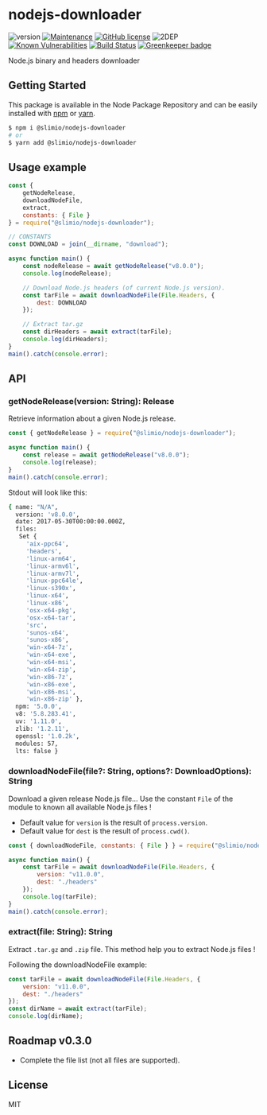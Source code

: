 # nodejs-downloader

![version](https://img.shields.io/badge/dynamic/json.svg?url=https://raw.githubusercontent.com/SlimIO/nodejs-downloader/master/package.json&query=$.version&label=Version)
[![Maintenance](https://img.shields.io/badge/Maintained%3F-yes-green.svg)](https://github.com/SlimIO/nodejs-downloader/commit-activity)
[![GitHub license](https://img.shields.io/github/license/Naereen/StrapDown.js.svg)](https://github.com/SlimIO/nodejs-downloader/blob/master/LICENSE)
![2DEP](https://img.shields.io/badge/Dependencies-2-yellow.svg)
[![Known Vulnerabilities](https://snyk.io/test/github/SlimIO/nodejs-downloader/badge.svg?targetFile=package.json)](https://snyk.io/test/github/SlimIO/nodejs-downloader?targetFile=package.json)
[![Build Status](https://travis-ci.com/SlimIO/Nodejs-downloader.svg?branch=master)](https://travis-ci.com/SlimIO/Nodejs-downloader) [![Greenkeeper badge](https://badges.greenkeeper.io/SlimIO/Nodejs-downloader.svg)](https://greenkeeper.io/)

Node.js binary and headers downloader

## Getting Started

This package is available in the Node Package Repository and can be easily installed with [npm](https://docs.npmjs.com/getting-started/what-is-npm) or [yarn](https://yarnpkg.com).

```bash
$ npm i @slimio/nodejs-downloader
# or
$ yarn add @slimio/nodejs-downloader
```

## Usage example

```js
const {
    getNodeRelease,
    downloadNodeFile,
    extract,
    constants: { File }
} = require("@slimio/nodejs-downloader");

// CONSTANTS
const DOWNLOAD = join(__dirname, "download");

async function main() {
    const nodeRelease = await getNodeRelease("v8.0.0");
    console.log(nodeRelease);

    // Download Node.js headers (of current Node.js version).
    const tarFile = await downloadNodeFile(File.Headers, {
        dest: DOWNLOAD
    });

    // Extract tar.gz
    const dirHeaders = await extract(tarFile);
    console.log(dirHeaders);
}
main().catch(console.error);
```

## API

### getNodeRelease(version: String): Release
Retrieve information about a given Node.js release.

```js
const { getNodeRelease } = require("@slimio/nodejs-downloader");

async function main() {
    const release = await getNodeRelease("v8.0.0");
    console.log(release);
}
main().catch(console.error);
```

Stdout will look like this:
```bash
{ name: "N/A",
  version: 'v8.0.0',
  date: 2017-05-30T00:00:00.000Z,
  files:
   Set {
     'aix-ppc64',
     'headers',
     'linux-arm64',
     'linux-armv6l',
     'linux-armv7l',
     'linux-ppc64le',
     'linux-s390x',
     'linux-x64',
     'linux-x86',
     'osx-x64-pkg',
     'osx-x64-tar',
     'src',
     'sunos-x64',
     'sunos-x86',
     'win-x64-7z',
     'win-x64-exe',
     'win-x64-msi',
     'win-x64-zip',
     'win-x86-7z',
     'win-x86-exe',
     'win-x86-msi',
     'win-x86-zip' },
  npm: '5.0.0',
  v8: '5.8.283.41',
  uv: '1.11.0',
  zlib: '1.2.11',
  openssl: '1.0.2k',
  modules: 57,
  lts: false }
```

### downloadNodeFile(file?: String, options?: DownloadOptions): String
Download a given release Node.js file... Use the constant `File` of the module to known all available Node.js files !

- Default value for `version` is the result of `process.version`.
- Default value for `dest` is the result of `process.cwd()`.

```js
const { downloadNodeFile, constants: { File } } = require("@slimio/nodejs-downloader");

async function main() {
    const tarFile = await downloadNodeFile(File.Headers, {
        version: "v11.0.0",
        dest: "./headers"
    });
    console.log(tarFile);
}
main().catch(console.error);
```

### extract(file: String): String
Extract `.tar.gz` and `.zip` file. This method help you to extract Node.js files !

Following the downloadNodeFile example:
```js
const tarFile = await downloadNodeFile(File.Headers, {
    version: "v11.0.0",
    dest: "./headers"
});
const dirName = await extract(tarFile);
console.log(dirName);
```

## Roadmap v0.3.0

- Complete the file list (not all files are supported).

## License
MIT
